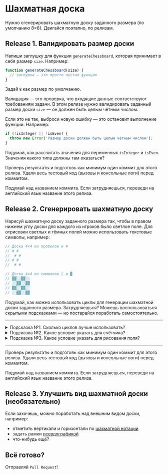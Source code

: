 # Шахматная доска

Нужно сгенерировать шахматную доску заданного размера (по умолчанию 8×8). Двигайся поэтапно, по релизам.

## Release 1. Валидировать размер доски

Напиши заглушку для функции `generateChessboard`, которая принимает в себя размер `size`. Например:

```js
function generateChessboard(size) {
  // заглушка — это просто пустая функция
}
```

Задай `8` как размер по умолчанию.

Валидация — это проверка, что входящие данные соответствуют требованиям задачи. В этом релизе нужно валидировать заданный размер доски `size` — он должен быть целым чётным числом.

Если это не так, выброси новую ошибку — это остановит выполнение функции. Например:

```js
if (!isInteger || !isEven) {
  throw new Error('Размер доски должен быть целым чётным числом');
}
```

Подумай, как рассчитать значения для переменных `isInteger` и `isEven`. Значения какого типа должны там оказаться?

Проверь результаты и подготовь как минимум один коммит для этого релиза. Удали весь тестовый код (вызовы и консольные логи) перед коммитом.

Подумай над названием коммита. Если затрудняешься, переведи на английский язык название этого релиза.

## Release 2. Сгенерировать шахматную доску

Нарисуй шахматную доску заданного размера так, чтобы в правом нижнем углу доски для каждого из игроков было светлое поле. Для отрисовки светлых и тёмных полей можно использовать текстовые символы, например:

```js
// Доска 4×4 из пробелов и #
// # #
//  # #
// # #
//  # #
```

```js
// Доска 4×4 из символов ░ и ▓
// ▓▓░░▓▓░░
// ░░▓▓░░▓▓
// ▓▓░░▓▓░░
// ░░▓▓░░▓▓
```

Подумай, как можно использовать циклы для генерации шахматной доски заданного размера. Затрудняешься? Можешь воспользоваться скрытыми подсказками — но постарайся поработать самостоятельно.

---

<!-- markdownlint-disable no-inline-html-->
<details>
  <summary>Подсказка №1. Сколько циклов лучше использовать?</summary>
  Используй два цикла.
</details>

<details>
  <summary>Подсказка №2. Какое условие указать для счётчика?</summary>
  Начинай счётчик каждого цикла с нуля и доводи до заданного размера доски.
</details>

<details>
  <summary>Подсказка №3. Какое условие указать для рисования поля?</summary>
  Если сумма двух счётчиков делится напополам без остатка, рисуй светлое поле. Если с остатком — тёмное поле.
</details>
<!-- markdownlint-enable no-inline-html-->

---

Проверь результаты и подготовь как минимум один коммит для этого релиза. Удали весь тестовый код (вызовы и консольные логи) перед коммитом.

Подумай над названием коммита. Если затрудняешься, переведи на английский язык название этого релиза.

## Release 3. Улучшить вид шахматной доски (необязательно)

Если захочешь, можно поработать над внешним видом доски, например:
- отметить вертикали и горизонтали по [шахматной нотации](https://ru.wikipedia.org/wiki/Шахматная_нотация#Именование_клеток)
- задать рамки [псевдографикой](https://ru.wikipedia.org/wiki/Псевдографика)
- что-нибудь ещё?

## Всё готово?

Отправляй `Pull Request`!

